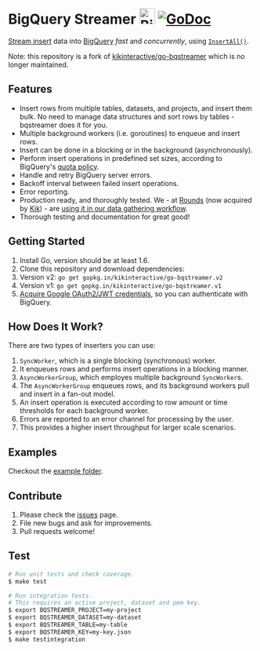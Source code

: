 # BigQuery Streamer <img src="bigquery.png" alt="BigQuery" width="32"> [![GoDoc][godoc image]][godoc]

[Stream insert][stream insert] data into [BigQuery][bigquery] *fast* and *concurrently*,
using [`InsertAll()`][InsertAll()].

Note: this repository is a fork of [kikinteractive/go-bqstreamer](https://github.com/kikinteractive/go-bqstreamer) which is no longer maintained.


## Features

- Insert rows from multiple tables, datasets, and projects, and insert them
  bulk. No need to manage data structures and sort rows by tables -
  bqstreamer does it for you.
- Multiple background workers (i.e. goroutines) to enqueue and insert rows.
- Insert can be done in a blocking or in the background (asynchronously).
- Perform insert operations in predefined set sizes, according to BigQuery's
  [quota policy][quota policy].
- Handle and retry BigQuery server errors.
- Backoff interval between failed insert operations.
- Error reporting.
- Production ready, and thoroughly tested. We - at [Rounds][rounds] (now acquired by [Kik][kik]) - are [using it in our data gathering workflow][blog post].
- Thorough testing and documentation for great good!

## Getting Started

1. Install Go, version should be at least 1.6.
1. Clone this repository and download dependencies:
  1. Version v2: `go get gopkg.in/kikinteractive/go-bqstreamer.v2`
  1. Version v1: `go get gopkg.in/kikinteractive/go-bqstreamer.v1`
1. [Acquire Google OAuth2/JWT credentials][credentials], so you can authenticate with BigQuery.

## How Does It Work?

There are two types of inserters you can use:

 1. `SyncWorker`, which is a single blocking (synchronous) worker.
  1. It enqueues rows and performs insert operations in a blocking manner.
 1. `AsyncWorkerGroup`, which employes multiple background `SyncWorker`s.
  1. The `AsyncWorkerGroup` enqueues rows, and its background workers pull and
     insert in a fan-out model.
  1. An insert operation is executed according to row amount or time thresholds
      for each background worker.
  1. Errors are reported to an error channel for processing by the user.
  1. This provides a higher insert throughput for larger scale scenarios.

## Examples

Checkout the [example folder](https://github.com/lorenzosaino/go-bqstreamer/blob/master/example).

## Contribute

 1. Please check the [issues][issues] page.
 1. File new bugs and ask for improvements.
 1. Pull requests welcome!

## Test

```bash
# Run unit tests and check coverage.
$ make test

# Run integration tests.
# This requires an active project, dataset and pem key.
$ export BQSTREAMER_PROJECT=my-project
$ export BQSTREAMER_DATASET=my-dataset
$ export BQSTREAMER_TABLE=my-table
$ export BQSTREAMER_KEY=my-key.json
$ make testintegration
```


[godoc]: https://godoc.org/github.com/kikinteractive/go-bqstreamer
[godoc image]: https://godoc.org/github.com/kikinteractive/go-bqstreamer?status.svg

[stream insert]: https://cloud.google.com/bigquery/streaming-data-into-bigquery
[bigquery]: https://cloud.google.com/bigquery/
[InsertAll()]: https://cloud.google.com/bigquery/docs/reference/v2/tabledata/insertAll
[quota policy]: https://cloud.google.com/bigquery/quota-policy#streaminginserts
[credentials]: https://cloud.google.com/bigquery/authorization

[rounds]: http://rounds.com/
[kik]: http://kik.com/
[blog post]: https://medium.com/@oryband/collecting-user-data-and-usage-ffa84c4dba34
[examples]: https://godoc.org/github.com/kikinteractive/go-bqstreamer#pkg-examples
[issues]: https://github.com/kikinteractive/go-bqstreamer/issues
